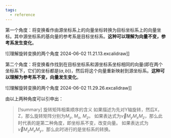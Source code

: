 ```yaml
---
tags:
  - reference
---
```

第一个角度：将变换看作由源坐标系上的向量坐标转换为目标坐标系上的向量坐标。其中源坐标系的基向量的参考系是目标坐标系。**这种可以理解为向量不变，参考系发生变化**。

![[理解旋转变换的两个角度 2024-06-02 11.21.13.excalidraw]]

第二个角度：将变换看作找到在目标坐标系和源坐标系坐标相同的向量(即在两个坐标系下，它们的坐标都是$(a, b)$)，然后将这个向量重新映射到源坐标系。**这种可以理解为参考系不变，向量发生变化**。

![[理解旋转变换的两个角度 2024-06-02 11.29.26.excalidraw]]

由以上两种角度可以引申出：

> [!summary] 旋转矩阵相乘顺序的含义
> 如果描述为先对Y轴旋转，然后X，Z，那么旋转矩阵分别为$M_y$, $M_x$, $M_z$。
> 如果表达式为$\vec{v}M_yM_xM_z$，那么此时代表的是第二种角度，即坐标系不变，改变向量。
> 如果表达式为$\vec{v}M_zM_xM_y$，那么此时进行的是坐标系的转换。